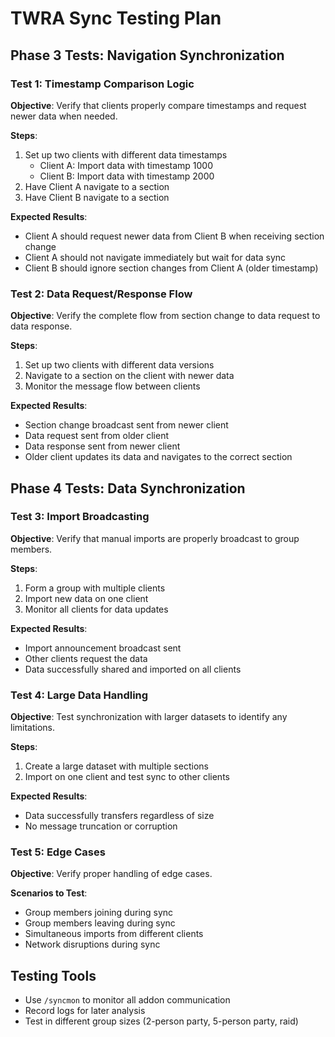 # TWRA Sync Testing Plan

## Phase 3 Tests: Navigation Synchronization

### Test 1: Timestamp Comparison Logic
**Objective**: Verify that clients properly compare timestamps and request newer data when needed.

**Steps**:
1. Set up two clients with different data timestamps
   - Client A: Import data with timestamp 1000
   - Client B: Import data with timestamp 2000
2. Have Client A navigate to a section
3. Have Client B navigate to a section

**Expected Results**:
- Client A should request newer data from Client B when receiving section change
- Client A should not navigate immediately but wait for data sync
- Client B should ignore section changes from Client A (older timestamp)

### Test 2: Data Request/Response Flow
**Objective**: Verify the complete flow from section change to data request to data response.

**Steps**:
1. Set up two clients with different data versions
2. Navigate to a section on the client with newer data
3. Monitor the message flow between clients

**Expected Results**:
- Section change broadcast sent from newer client
- Data request sent from older client
- Data response sent from newer client
- Older client updates its data and navigates to the correct section

## Phase 4 Tests: Data Synchronization

### Test 3: Import Broadcasting
**Objective**: Verify that manual imports are properly broadcast to group members.

**Steps**:
1. Form a group with multiple clients
2. Import new data on one client
3. Monitor all clients for data updates

**Expected Results**:
- Import announcement broadcast sent
- Other clients request the data
- Data successfully shared and imported on all clients

### Test 4: Large Data Handling
**Objective**: Test synchronization with larger datasets to identify any limitations.

**Steps**:
1. Create a large dataset with multiple sections
2. Import on one client and test sync to other clients

**Expected Results**:
- Data successfully transfers regardless of size
- No message truncation or corruption

### Test 5: Edge Cases
**Objective**: Verify proper handling of edge cases.

**Scenarios to Test**:
- Group members joining during sync
- Group members leaving during sync
- Simultaneous imports from different clients
- Network disruptions during sync

## Testing Tools
- Use `/syncmon` to monitor all addon communication
- Record logs for later analysis
- Test in different group sizes (2-person party, 5-person party, raid)
